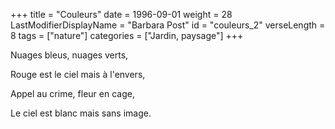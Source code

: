 +++
title = "Couleurs"
date = 1996-09-01
weight = 28
LastModifierDisplayName = "Barbara Post"
id = "couleurs_2"
verseLength = 8
tags = ["nature"]
categories = ["Jardin, paysage"]
+++

Nuages bleus, nuages verts,

Rouge est le ciel mais à l'envers,

Appel au crime, fleur en cage,

Le ciel est blanc mais sans image.
